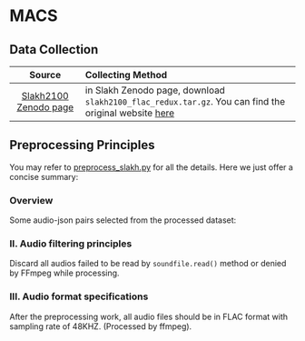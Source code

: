 # MACS 
## Data Collection

|Source|Collecting Method|
|:---------:|:--------|
| [Slakh2100 Zenodo page](https://zenodo.org/record/4599666#.Y3KGu-zMKWB)  |in Slakh Zenodo page, download `slakh2100_flac_redux.tar.gz`. You can find the original website [here](http://www.slakh.com/) |

## Preprocessing Principles
You may refer to [preprocess_slakh.py](/data_preprocess/preprocess_slakh.py) for all the details. Here we just offer a concise summary:

### Overview
Some audio-json pairs selected from the processed dataset:

### II. Audio filtering principles
Discard all audios failed to be read by `soundfile.read()` method or denied by FFmpeg while processing.
### III. Audio format specifications
After the preprocessing work, all audio files should be in FLAC format with sampling rate of 48KHZ. (Processed by ffmpeg).
